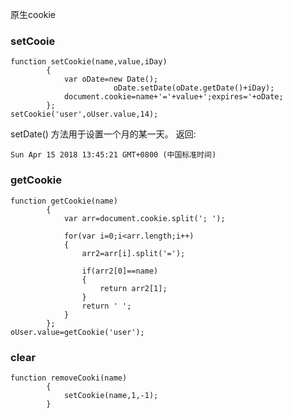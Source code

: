 原生cookie

### setCooie
```
function setCookie(name,value,iDay)
		{
			var oDate=new Date();
                       oDate.setDate(oDate.getDate()+iDay);
			document.cookie=name+'='+value+';expires='+oDate;
		};
setCookie('user',oUser.value,14);
```
setDate() 方法用于设置一个月的某一天。
返回:
```
Sun Apr 15 2018 13:45:21 GMT+0800 (中国标准时间)
```
### getCookie
```
function getCookie(name)
		{
			var arr=document.cookie.split('; ');
			
			for(var i=0;i<arr.length;i++)
			{
				arr2=arr[i].split('=');
				
				if(arr2[0]==name)
				{
					return arr2[1];
				}
				return ' ';
			}
		};
oUser.value=getCookie('user');
```

### clear
```
function removeCooki(name)
		{
			setCookie(name,1,-1);
		}
```
